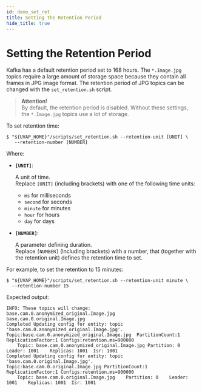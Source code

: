 ```yaml
---
id: demo_set_ret
title: Setting the Retention Period
hide_title: true
---
```


# Setting the Retention Period

Kafka has a default retention period set to 168 hours. The `*.Image.jpg` topics
require a large amount of storage space because they contain all frames in
JPG image format. The retention period of JPG topics can be changed with the
`set_retention.sh` script.

 > **Attention!**  
   By default, the retention period is disabled. Without these settings, the
   `*.Image.jpg` topics use a lot of storage.

To set retention time:

```
$ "${UVAP_HOME}"/scripts/set_retention.sh --retention-unit [UNIT] \
   --retention-number [NUMBER] 
```

Where:

* **`[UNIT]`**:

  A unit of time.  
  Replace `[UNIT]` (including brackets) with one of the following
  time units:
  
  * `ms` for milliseconds
  * `second` for seconds
  * `minute` for minutes
  * `hour` for hours
  * `day` for days

* **`[NUMBER]`**:

  A parameter defining duration.  
  Replace `[NUMBER]` (including brackets) with a number, that
  (together with the retention unit) defines the retention time to set.

For example, to set the retention to 15 minutes:

```
$ "${UVAP_HOME}"/scripts/set_retention.sh --retention-unit minute \
  --retention-number 15
```

Expected output:

```
INFO: These topics will change:
base.cam.0.anonymized_original.Image.jpg
base.cam.0.original.Image.jpg
Completed Updating config for entity: topic 'base.cam.0.anonymized_original.Image.jpg'.
Topic:base.cam.0.anonymized_original.Image.jpg	PartitionCount:1	ReplicationFactor:1	Configs:retention.ms=900000
	Topic: base.cam.0.anonymized_original.Image.jpg	Partition: 0	Leader: 1001	Replicas: 1001	Isr: 1001
Completed Updating config for entity: topic 'base.cam.0.original.Image.jpg'.
Topic:base.cam.0.original.Image.jpg	PartitionCount:1	ReplicationFactor:1	Configs:retention.ms=900000
	Topic: base.cam.0.original.Image.jpg	Partition: 0	Leader: 1001	Replicas: 1001	Isr: 1001
```
